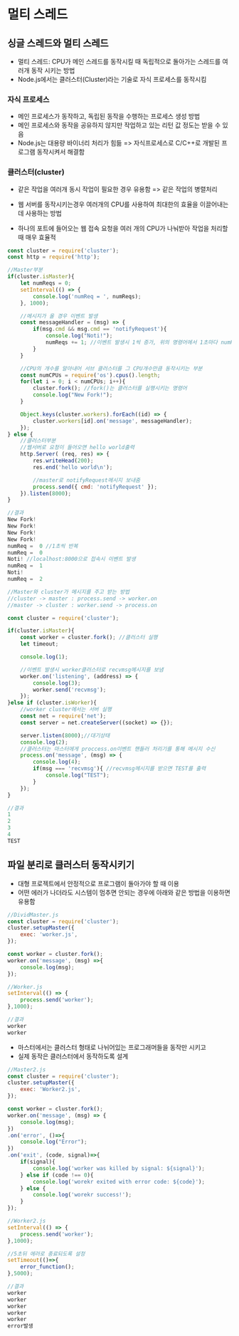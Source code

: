# 멀티 스레드

## 싱글 스레드와 멀티 스레드

- 멀티 스레드: CPU가 메인 스레드를 동작시킬 때 독립적으로 돌아가는 스레드를 여러개 동작 시키는 방법
- Node.js에서는 클러스터(Cluster)라는 기술로 자식 프로세스를 동작시킴



### 자식 프로세스

- 메인 프로세스가 동작하고, 독립된 동작을 수행하는 프로세스 생성 방법
- 메인 프로세스와 동작을 공유하지 않지만 작업하고 있는 리턴 값 정도는 받을 수 있음
- Node.js는 대용량 바이너리 처리가 힘듦 => 자식프로세스로 C/C++로 개발된 프로그램 동작시켜서 해결함

### 클러스터(cluster)

- 같은 작업을 여러개 동시 작업이 필요한 경우 유용함 => 같은 작업의 병렬처리

- 웹 서버를 동작시키는경우 여러개의 CPU를 사용하여 최대한의 효율을 이끌어내는 데 사용하는 방법
- 하나의 포트에 들어오는 웹 접속 요청을 여러 개의 CPU가 나눠받아 작업을 처리할 때 매우 효율적

```js
const cluster = require('cluster');
const http = require('http');

//Master부분
if(cluster.isMaster){
    let numReqs = 0;
    setInterval(() => {
        console.log('numReq = ', numReqs);
    }, 1000);

    //메시지가 올 경우 이벤트 발생
    const messageHandler = (msg) => {
        if(msg.cmd && msg.cmd == 'notifyRequest'){
            console.log("Noti!");
            numReqs += 1; //이벤트 발생시 1씩 증가, 위의 명령어에서 1초마다 numReqs출력
        }
    }

    //CPU의 개수를 알아내어 서브 클러스터를 그 CPU개수만큼 동작시키는 부분
    const numCPUs = require('os').cpus().length;
    for(let i = 0; i < numCPUs; i++){
        cluster.fork(); //fork()는 클러스터를 실행시키는 명령어
        console.log("New Fork!");
    }

    Object.keys(cluster.workers).forEach((id) => {
        cluster.workers[id].on('message', messageHandler);
    });
} else {
    //클러스터부분
    //웹서버로 요청이 들어오면 hello world출력
    http.Server( (req, res) => {
        res.writeHead(200);
        res.end('hello world\n');

        //master로 notifyRequest메시지 보내줌
        process.send({ cmd: 'notifyRequest' });
    }).listen(8000);
}

//결과
New Fork!
New Fork!
New Fork!
New Fork!
numReq =  0 //1초씩 반복
numReq =  0
Noti! //localhost:8000으로 접속시 이벤트 발생
numReq =  1
Noti!
numReq =  2
```



```js
//Master와 cluster가 메시지를 주고 받는 방법
//cluster -> master : process.send -> worker.on
//master -> cluster : worker.send -> process.on

const cluster = require('cluster');

if(cluster.isMaster){
    const worker = cluster.fork(); //클러스터 실행
    let timeout;

    console.log(1);

    //이벤트 발생시 worker클러스터로 recvmsg메시지를 보냄
    worker.on('listening', (address) => {
        console.log(3);
        worker.send('recvmsg');
    });
}else if (cluster.isWorker){
    //worker cluster에서는 서버 실행
    const net = require('net');
    const server = net.createServer((socket) => {});

    server.listen(8000);//대기상태
    console.log(2);
    //클러스터는 마스터에게 proccess.on이벤트 핸들러 처리기를 통해 메시지 수신
    process.on('message', (msg) => {
        console.log(4);
        if(msg === 'recvmsg'){ //recvmsg메시지를 받으면 TEST를 출력
            console.log("TEST");
        }
    });
}

//결과
1
2
3
4
TEST
```



## 파일 분리로 클러스터 동작시키기

- 대형 프로젝트에서 안정적으로 프로그램이 돌아가야 할 때 이용
- 어떤 에러가 나더라도 시스템이 멈추면 안되는 경우에 아래와 같은 방법을 이용하면 유용함

```js
//DividMaster.js
const cluster = require('cluster');
cluster.setupMaster({
    exec: 'worker.js',
});

const worker = cluster.fork();
worker.on('message', (msg) =>{
    console.log(msg);
});

//Worker.js
setInterval(() => {
    process.send('worker');
},1000);

//결과
worker
worker
```

- 마스터에서는 클러스터 형태로 나뉘어있는 프로그래머들을 동작만 시키고
- 실제 동작은 클러스터에서 동작하도록 설계

```js
//Master2.js
const cluster = require('cluster');
cluster.setupMaster({
    exec: 'Worker2.js',
});

const worker = cluster.fork();
worker.on('message', (msg) => {
    console.log(msg);
})
.on('error', ()=>{
    console.log("Error");
})
.on('exit', (code, signal)=>{
    if(signal){
        console.log('worker was killed by signal: ${signal}');
    } else if (code !== 0){
        console.log('worekr exited with error code: ${code}');
    } else {
        console.log('worekr success!');
    }
});

//Worker2.js
setInterval(() => {
    process.send('worker');
},1000);

//5초뒤 에러로 종료되도록 설정
setTimeout(()=>{
    error_function();
},5000);

//결과
worker
worker
worker
worker
worker
error발생
```

